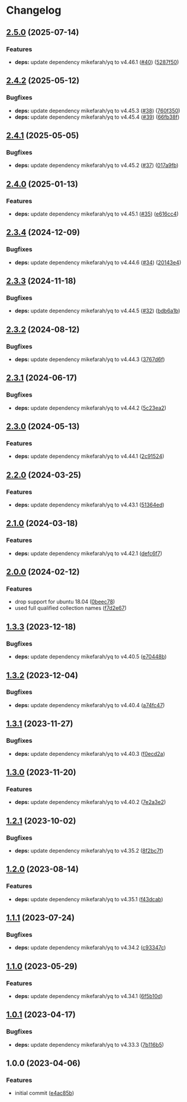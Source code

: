 # Changelog

## [2.5.0](https://github.com/rolehippie/yq/compare/v2.4.2...v2.5.0) (2025-07-14)


### Features

* **deps:** update dependency mikefarah/yq to v4.46.1 ([#40](https://github.com/rolehippie/yq/issues/40)) ([5287f50](https://github.com/rolehippie/yq/commit/5287f5068d17f3bb75ad9ca40f7f19360e6f395e))

## [2.4.2](https://github.com/rolehippie/yq/compare/v2.4.1...v2.4.2) (2025-05-12)


### Bugfixes

* **deps:** update dependency mikefarah/yq to v4.45.3 ([#38](https://github.com/rolehippie/yq/issues/38)) ([760f350](https://github.com/rolehippie/yq/commit/760f350f4bb84dae785390f545bb7aff05e70c07))
* **deps:** update dependency mikefarah/yq to v4.45.4 ([#39](https://github.com/rolehippie/yq/issues/39)) ([66fb38f](https://github.com/rolehippie/yq/commit/66fb38fa3d0ebc110c78185b7c152ae897361f79))

## [2.4.1](https://github.com/rolehippie/yq/compare/v2.4.0...v2.4.1) (2025-05-05)


### Bugfixes

* **deps:** update dependency mikefarah/yq to v4.45.2 ([#37](https://github.com/rolehippie/yq/issues/37)) ([017a9fb](https://github.com/rolehippie/yq/commit/017a9fb554873f9e82660c2d7ed3f586cdc64810))

## [2.4.0](https://github.com/rolehippie/yq/compare/v2.3.4...v2.4.0) (2025-01-13)


### Features

* **deps:** update dependency mikefarah/yq to v4.45.1 ([#35](https://github.com/rolehippie/yq/issues/35)) ([e616cc4](https://github.com/rolehippie/yq/commit/e616cc43262f404ff11f5bdbe2c7fd3f73d8ac6a))

## [2.3.4](https://github.com/rolehippie/yq/compare/v2.3.3...v2.3.4) (2024-12-09)


### Bugfixes

* **deps:** update dependency mikefarah/yq to v4.44.6 ([#34](https://github.com/rolehippie/yq/issues/34)) ([20143e4](https://github.com/rolehippie/yq/commit/20143e4f014e1b5fc9e9ad0e90e90e0f63e59dfd))

## [2.3.3](https://github.com/rolehippie/yq/compare/v2.3.2...v2.3.3) (2024-11-18)


### Bugfixes

* **deps:** update dependency mikefarah/yq to v4.44.5 ([#32](https://github.com/rolehippie/yq/issues/32)) ([bdb6a1b](https://github.com/rolehippie/yq/commit/bdb6a1bc3a6b7dd24085d43bc831abc42d16f2c2))

## [2.3.2](https://github.com/rolehippie/yq/compare/v2.3.1...v2.3.2) (2024-08-12)


### Bugfixes

* **deps:** update dependency mikefarah/yq to v4.44.3 ([3767d6f](https://github.com/rolehippie/yq/commit/3767d6f23b9fe2b1c2506da39c4952ab110bd9ec))

## [2.3.1](https://github.com/rolehippie/yq/compare/v2.3.0...v2.3.1) (2024-06-17)


### Bugfixes

* **deps:** update dependency mikefarah/yq to v4.44.2 ([5c23ea2](https://github.com/rolehippie/yq/commit/5c23ea227d533c619d9e07b122c0fb5f87f7f6f0))

## [2.3.0](https://github.com/rolehippie/yq/compare/v2.2.0...v2.3.0) (2024-05-13)


### Features

* **deps:** update dependency mikefarah/yq to v4.44.1 ([2c91524](https://github.com/rolehippie/yq/commit/2c91524b40352faa7b135f70a9dceb9175986e49))

## [2.2.0](https://github.com/rolehippie/yq/compare/v2.1.0...v2.2.0) (2024-03-25)


### Features

* **deps:** update dependency mikefarah/yq to v4.43.1 ([51364ed](https://github.com/rolehippie/yq/commit/51364eda3475c4818e483a6e64a3077674d1c7e7))

## [2.1.0](https://github.com/rolehippie/yq/compare/v2.0.0...v2.1.0) (2024-03-18)


### Features

* **deps:** update dependency mikefarah/yq to v4.42.1 ([defc6f7](https://github.com/rolehippie/yq/commit/defc6f7c128bc12873cb1d4dcec00c6ee5ae7d82))

## [2.0.0](https://github.com/rolehippie/yq/compare/v1.3.3...v2.0.0) (2024-02-12)


### Features

* drop support for ubuntu 18.04 ([0beec78](https://github.com/rolehippie/yq/commit/0beec780e077ec708b75a4beb38b503823cc4177))
* used full qualified collection names ([f7d2e67](https://github.com/rolehippie/yq/commit/f7d2e673d4249e3036e603d91acc84beb6af7073))

## [1.3.3](https://github.com/rolehippie/yq/compare/v1.3.2...v1.3.3) (2023-12-18)


### Bugfixes

* **deps:** update dependency mikefarah/yq to v4.40.5 ([e70448b](https://github.com/rolehippie/yq/commit/e70448b7a04f2ab470ef715ed736e1c2037f447d))

## [1.3.2](https://github.com/rolehippie/yq/compare/v1.3.1...v1.3.2) (2023-12-04)


### Bugfixes

* **deps:** update dependency mikefarah/yq to v4.40.4 ([a74fc47](https://github.com/rolehippie/yq/commit/a74fc475b12d49669275390617dafcee4873a731))

## [1.3.1](https://github.com/rolehippie/yq/compare/v1.3.0...v1.3.1) (2023-11-27)


### Bugfixes

* **deps:** update dependency mikefarah/yq to v4.40.3 ([f0ecd2a](https://github.com/rolehippie/yq/commit/f0ecd2abf0e3a20c7da8079f82602f2540c8c4fa))

## [1.3.0](https://github.com/rolehippie/yq/compare/v1.2.1...v1.3.0) (2023-11-20)


### Features

* **deps:** update dependency mikefarah/yq to v4.40.2 ([7e2a3e2](https://github.com/rolehippie/yq/commit/7e2a3e28b611f40da91707aa7f9bad86caa8e441))

## [1.2.1](https://github.com/rolehippie/yq/compare/v1.2.0...v1.2.1) (2023-10-02)


### Bugfixes

* **deps:** update dependency mikefarah/yq to v4.35.2 ([8f2bc7f](https://github.com/rolehippie/yq/commit/8f2bc7fb322b2eed1ca83a567751f2a95abd58e9))

## [1.2.0](https://github.com/rolehippie/yq/compare/v1.1.1...v1.2.0) (2023-08-14)


### Features

* **deps:** update dependency mikefarah/yq to v4.35.1 ([f43dcab](https://github.com/rolehippie/yq/commit/f43dcabcdf5985a7006f562ea98952234279cce0))

## [1.1.1](https://github.com/rolehippie/yq/compare/v1.1.0...v1.1.1) (2023-07-24)


### Bugfixes

* **deps:** update dependency mikefarah/yq to v4.34.2 ([c93347c](https://github.com/rolehippie/yq/commit/c93347c9f7df7e0b9e059eba763806b431a9fda1))

## [1.1.0](https://github.com/rolehippie/yq/compare/v1.0.1...v1.1.0) (2023-05-29)


### Features

* **deps:** update dependency mikefarah/yq to v4.34.1 ([6f5b10d](https://github.com/rolehippie/yq/commit/6f5b10d1d0ce5f77d9182d7f3daede29c0e5d121))

## [1.0.1](https://github.com/rolehippie/yq/compare/v1.0.0...v1.0.1) (2023-04-17)


### Bugfixes

* **deps:** update dependency mikefarah/yq to v4.33.3 ([7b116b5](https://github.com/rolehippie/yq/commit/7b116b5ec2ace679e86f92e3e25747edddfa1954))

## 1.0.0 (2023-04-06)


### Features

* initial commit ([e4ac85b](https://github.com/rolehippie/yq/commit/e4ac85bbff45cb759acabbe10bdf37e6f2644549))
